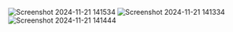 ![Screenshot 2024-11-21 141534](https://github.com/user-attachments/assets/f0d336b2-5c44-4650-a466-a501ffccc861)
![Screenshot 2024-11-21 141334](https://github.com/user-attachments/assets/78a6c50a-3c4e-4bcc-bc13-1aaba08bc3bb)
![Screenshot 2024-11-21 141444](https://github.com/user-attachments/assets/17e79891-ac53-4cf8-adac-c864c2f4c1ca)
